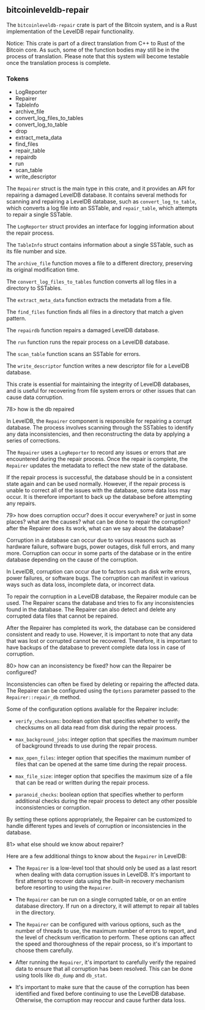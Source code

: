 ## bitcoinleveldb-repair

The `bitcoinleveldb-repair` crate is part of the
Bitcoin system, and is a Rust implementation of
the LevelDB repair functionality.

Notice: This crate is part of a direct translation
from C++ to Rust of the Bitcoin core. As such,
some of the function bodies may still be in the
process of translation. Please note that this
system will become testable once the translation
process is complete.

### Tokens

- LogReporter
- Repairer
- TableInfo
- archive_file
- convert_log_files_to_tables
- convert_log_to_table
- drop
- extract_meta_data
- find_files
- repair_table
- repairdb
- run
- scan_table
- write_descriptor

The `Repairer` struct is the main type in this
crate, and it provides an API for repairing
a damaged LevelDB database. It contains several
methods for scanning and repairing a LevelDB
database, such as `convert_log_to_table`, which
converts a log file into an SSTable, and
`repair_table`, which attempts to repair a single
SSTable.

The `LogReporter` struct provides an interface for
logging information about the repair process.

The `TableInfo` struct contains information about
a single SSTable, such as its file number and
size.

The `archive_file` function moves a file to
a different directory, preserving its original
modification time.

The `convert_log_files_to_tables` function
converts all log files in a directory to SSTables.

The `extract_meta_data` function extracts the
metadata from a file.

The `find_files` function finds all files in
a directory that match a given pattern.

The `repairdb` function repairs a damaged LevelDB
database.

The `run` function runs the repair process on
a LevelDB database.

The `scan_table` function scans an SSTable for
errors.

The `write_descriptor` function writes a new
descriptor file for a LevelDB database.

This crate is essential for maintaining the
integrity of LevelDB databases, and is useful for
recovering from file system errors or other issues
that can cause data corruption.

78> how is the db repaired

In LevelDB, the `Repairer` component is
responsible for repairing a corrupt database. The
process involves scanning through the SSTables to
identify any data inconsistencies, and then
reconstructing the data by applying a series of
corrections.

The `Repairer` uses a `LogReporter` to record any
issues or errors that are encountered during the
repair process. Once the repair is complete, the
`Repairer` updates the metadata to reflect the new
state of the database.

If the repair process is successful, the database
should be in a consistent state again and can be
used normally. However, if the repair process is
unable to correct all of the issues with the
database, some data loss may occur. It is
therefore important to back up the database before
attempting any repairs.

79> how does corruption occur? does it occur
everywhere? or just in some places? what are the
causes? what can be done to repair the corruption?
after the Repairer does its work, what can we say
about the database?

Corruption in a database can occur due to various
reasons such as hardware failure, software bugs,
power outages, disk full errors, and many
more. Corruption can occur in some parts of the
database or in the entire database depending on
the cause of the corruption.

In LevelDB, corruption can occur due to factors
such as disk write errors, power failures, or
software bugs. The corruption can manifest in
various ways such as data loss, incomplete data,
or incorrect data.

To repair the corruption in a LevelDB database,
the Repairer module can be used. The Repairer
scans the database and tries to fix any
inconsistencies found in the database. The
Repairer can also detect and delete any corrupted
data files that cannot be repaired.

After the Repairer has completed its work, the
database can be considered consistent and ready to
use. However, it is important to note that any
data that was lost or corrupted cannot be
recovered. Therefore, it is important to have
backups of the database to prevent complete data
loss in case of corruption.

80> how can an inconsistency be fixed? how can the
Repairer be configured?

Inconsistencies can often be fixed by deleting or
repairing the affected data. The Repairer can be
configured using the `Options` parameter passed to
the `Repairer::repair_db` method.

Some of the configuration options available for
the Repairer include:

- `verify_checksums`: boolean option that
  specifies whether to verify the checksums on all
  data read from disk during the repair process.

- `max_background_jobs`: integer option that
  specifies the maximum number of background
  threads to use during the repair process.

- `max_open_files`: integer option that specifies
  the maximum number of files that can be opened
  at the same time during the repair process.

- `max_file_size`: integer option that specifies
  the maximum size of a file that can be read or
  written during the repair process.

- `paranoid_checks`: boolean option that specifies
  whether to perform additional checks during the
  repair process to detect any other possible
  inconsistencies or corruption.

By setting these options appropriately, the
Repairer can be customized to handle different
types and levels of corruption or inconsistencies
in the database.

81> what else should we know about repairer?

Here are a few additional things to know about the
`Repairer` in LevelDB:

- The `Repairer` is a low-level tool that should
  only be used as a last resort when dealing with
  data corruption issues in LevelDB. It's
  important to first attempt to recover data using
  the built-in recovery mechanism before resorting
  to using the `Repairer`.

- The `Repairer` can be run on a single corrupted
  table, or on an entire database directory. If
  run on a directory, it will attempt to repair
  all tables in the directory.

- The `Repairer` can be configured with various
  options, such as the number of threads to use,
  the maximum number of errors to report, and the
  level of checksum verification to perform. These
  options can affect the speed and thoroughness of
  the repair process, so it's important to choose
  them carefully.

- After running the `Repairer`, it's important to
  carefully verify the repaired data to ensure
  that all corruption has been resolved. This can
  be done using tools like `db_dump` and
  `db_stat`.

- It's important to make sure that the cause of
  the corruption has been identified and fixed
  before continuing to use the LevelDB
  database. Otherwise, the corruption may reoccur
  and cause further data loss.
